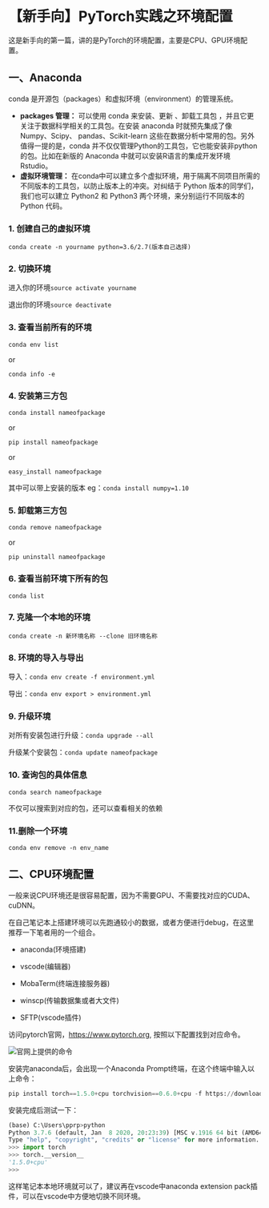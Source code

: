 # 【新手向】PyTorch实践之环境配置

这是新手向的第一篇，讲的是PyTorch的环境配置，主要是CPU、GPU环境配置。

## 一、Anaconda

conda 是开源包（packages）和虚拟环境（environment）的管理系统。

- **packages 管理：** 可以使用 conda 来安装、更新 、卸载工具包 ，并且它更关注于数据科学相关的工具包。在安装 anaconda 时就预先集成了像 Numpy、Scipy、 pandas、Scikit-learn 这些在数据分析中常用的包。另外值得一提的是，conda 并不仅仅管理Python的工具包，它也能安装非python的包。比如在新版的 Anaconda 中就可以安装R语言的集成开发环境 Rstudio。
- **虚拟环境管理：** 在conda中可以建立多个虚拟环境，用于隔离不同项目所需的不同版本的工具包，以防止版本上的冲突。对纠结于 Python 版本的同学们，我们也可以建立 Python2 和 Python3 两个环境，来分别运行不同版本的 Python 代码。

### 1. 创建自己的虚拟环境

```
conda create -n yourname python=3.6/2.7(版本自己选择)
```

### 2. 切换环境

进入你的环境`source activate yourname`

退出你的环境`source deactivate`

### 3. 查看当前所有的环境

```
conda env list
```

or

```
conda info -e
```

### 4. 安装第三方包

```
conda install nameofpackage
```

or

```
pip install nameofpackage
```

or

```
easy_install nameofpackage
```

其中可以带上安装的版本 eg：`conda install numpy=1.10`

### 5. 卸载第三方包

```
conda remove nameofpackage
```

or

```
pip uninstall nameofpackage
```

### 6. 查看当前环境下所有的包

```
conda list
```

### 7. 克隆一个本地的环境

```
conda create -n 新环境名称 --clone 旧环境名称
```

### 8. 环境的导入与导出

导入：`conda env create -f environment.yml`

导出：`conda env export > environment.yml`

### 9. 升级环境

对所有安装包进行升级：`conda upgrade --all`

升级某个安装包：`conda update nameofpackage`

### 10. 查询包的具体信息

```
conda search nameofpackage
```

不仅可以搜索到对应的包，还可以查看相关的依赖

### 11.删除一个环境

```
conda env remove -n env_name
```



## 二、CPU环境配置

一般来说CPU环境还是很容易配置，因为不需要GPU、不需要找对应的CUDA、cuDNN。

在自己笔记本上搭建环境可以先跑通较小的数据，或者方便进行debug，在这里推荐一下笔者用的一个组合。

- anaconda(环境搭建)

- vscode(编辑器)
- MobaTerm(终端连接服务器)
- winscp(传输数据集或者大文件)
- SFTP(vscode插件)

访问pytorch官网，https://www.pytorch.org, 按照以下配置找到对应命令。

![官网上提供的命令](https://img-blog.csdnimg.cn/20200430111806406.png?x-oss-process=image/watermark,type_ZmFuZ3poZW5naGVpdGk,shadow_10,text_aHR0cHM6Ly9ibG9nLmNzZG4ubmV0L0REX1BQX0pK,size_16,color_FFFFFF,t_70)

安装完anaconda后，会出现一个Anaconda Prompt终端，在这个终端中输入以上命令：

```python
pip install torch==1.5.0+cpu torchvision==0.6.0+cpu -f https://download.pytorch.org/whl/torch_stable.html
```

安装完成后测试一下：

```python
(base) C:\Users\pprp>python
Python 3.7.6 (default, Jan  8 2020, 20:23:39) [MSC v.1916 64 bit (AMD64)] :: Anaconda, Inc. on win32
Type "help", "copyright", "credits" or "license" for more information.
>>> import torch
>>> torch.__version__
'1.5.0+cpu'
>>>
```

这样笔记本本地环境就可以了，建议再在vscode中anaconda extension pack插件，可以在vscode中方便地切换不同环境。